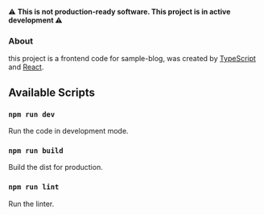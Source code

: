 ⚠️ **This is not production-ready software. This project is in active development ⚠️**

### About

this project is a frontend code for sample-blog, was created by [TypeScript](https://www.typescriptlang.org) and [React](https://react.dev).

## Available Scripts

### `npm run dev`

Run the code in development mode.

### `npm run build`

Build the dist for production.

### `npm run lint`

Run the linter.
